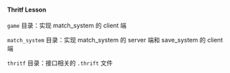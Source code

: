 #### Thritf Lesson

`game` 目录：实现 match_system 的 client 端

`match_system` 目录：实现 match_system 的 server 端和 save_system 的 client 端

`thritf` 目录：接口相关的 `.thrift` 文件

